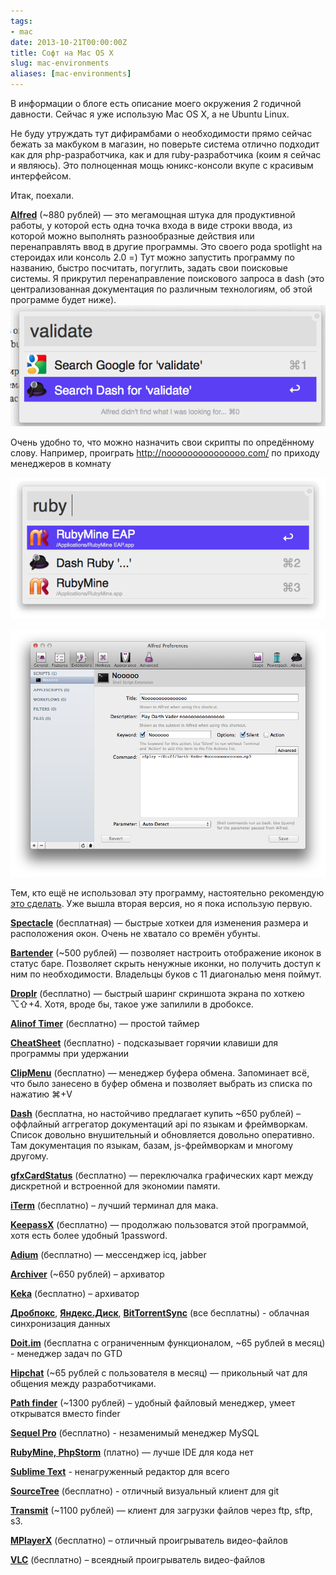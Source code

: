```yaml
---
tags:
- mac
date: 2013-10-21T00:00:00Z
title: Софт на Mac OS X
slug: mac-environments
aliases: [mac-environments]
---
```


В информации о блоге есть описание моего окружения 2 годичной давности. Сейчас я уже использую Mac OS X, а не Ubuntu Linux.

Не буду утруждать тут дифирамбами о необходимости прямо сейчас бежать за макбуком в магазин, но поверьте система отлично подходит как для php-разработчика, как и для ruby-разработчика (коим я сейчас и являюсь).
Это полноценная мощь юникс-консоли вкупе с красивым интерфейсом.

Итак, поехали.

<!--more-->

**[Alfred](http://www.alfredapp.com/)** (~880 рублей) — это мегамощная штука для продуктивной работы, у которой есть одна точка входа в виде строки ввода, из которой можно выполнять разнообразные действия или перенаправлять ввод в другие программы. Это своего рода spotlight на стероидах или консоль 2.0 =)
Тут можно запустить программу по названию, быстро посчитать, погуглить, задать свои поисковые системы.
Я прикрутил перенаправление поискового запроса в dash (это централизованная документация по различным технологиям, об этой программе будет ниже).
![alfred](/images/mac-environments/alfred1.png)

Очень удобно то, что можно назначить свои скрипты по опредённому слову.
Например, проиграть http://nooooooooooooooo.com/ по приходу менеджеров в комнату


![Настройка](/images/mac-environments/alfred2.png)

![Использование](/images/mac-environments/alfred3.png)

Тем, кто ещё не использовал эту программу, настоятельно рекомендую [это сделать](http://www.alfredapp.com/). Уже вышла вторая версия, но я пока использую первую.

**[Spectacle](http://spectacleapp.com/)** (бесплатная) — быстрые хоткеи для изменения размера и расположения окон. Очень не хватало со времён убунты.

**[Bartender](http://www.macbartender.com/)** (~500 рублей) — позволяет настроить отображение иконок в статус баре. Позволяет скрыть ненужные иконки, но получить доступ к ним по необходимости. Владельцы буков с 11 диагональю меня поймут.

**[Droplr](https://droplr.com/)** (бесплатно) — быстрый шаринг скриншота экрана по хоткею ⌥⇧+4. Хотя, вроде бы, такое уже запилили в дробоксе.

**[Alinof Timer](https://itunes.apple.com/us/app/alinof-timer/id512464723?mt=12)** (бесплатно) — простой таймер

**[CheatSheet](https://itunes.apple.com/ua/app/cheatsheet/id529456740?mt=12)**  (бесплатно) - подсказывает горячии клавиши для программы при удержании

**[ClipMenu](http://www.clipmenu.com/)** (бесплатно) — менеджер буфера обмена. Запоминает всё, что было занесено в буфер обмена и позволяет выбрать из списка по нажатию ⌘+V

**[Dash](http://kapeli.com/dash)** (бесплатна, но настойчиво предлагает купить ~650 рублей) – оффлайный аггрегатор документаций api по языкам и фреймворкам. Список довольно внушительный и обновляется довольно оперативно. Там документация по языкам, базам, js-фреймворкам и многому другому.

**[gfxCardStatus](http://gfx.io/)** (бесплатно) — переключалка графических карт между дискретной и встроенной для экономии памяти.

**[iTerm](http://www.iterm2.com/)** (бесплатно) – лучший терминал для мака.

**[KeepassX](http://www.keepassx.org/)** (бесплатно) — продолжаю пользоватся этой программой, хотя есть более удобный 1password.

**[Adium](https://adium.im/)** (бесплатно) — мессенджер icq, jabber

**[Archiver](http://archiverapp.com/)** (~650 рублей) – архиватор

**[Keka](http://www.kekaosx.com/)** (бесплатно) – архиватор

**[Дробпокс](http://dropbox.com)**, **[Яндекс.Диск](http://disk.yandex.ru)**, **[BitTorrentSync](http://labs.bittorrent.com/experiments/sync.html)** (все бесплатны) - облачная синхронизация данных

**[Doit.im](http://doit.im/)** (бесплатна с ограниченным функционалом, ~65 рублей в месяц) - менеджер задач по GTD

**[Hipchat](https://www.hipchat.com/)** (~65 рублей с пользователя в месяц) — прикольный чат для общения между разработчиками.

**[Path finder](http://www.cocoatech.com/pathfinder/)** (~1300 рублей) – удобный файловый менеджер, умеет открыватся вместо finder

**[Sequel Pro]()** (бесплатно) - незаменимый менеджер MySQL

**[RubyMine, PhpStorm](http://www.jetbrains.com/)** (платно) — лучше IDE для кода нет

**[Sublime Text](http://www.sublimetext.com/)** - ненагруженный редактор для всего

**[SourceTree](http://www.sourcetreeapp.com/)** (бесплатно) - отличный визуальный клиент для git

**[Transmit](https://itunes.apple.com/ua/app/transmit/id403388562?mt=12)** (~1100 рублей) — клиент для загрузки файлов через ftp, sftp, s3.

**[MPlayerX](http://mplayerx.org/)** (бесплатно) – отличный проигрыватель видео-файлов

**[VLC](http://www.videolan.org/vlc/index.html)** (бесплатно) – всеядный проигрыватель видео-файлов
